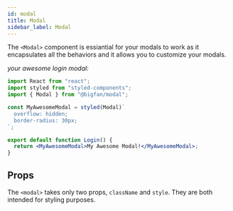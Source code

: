 ```yaml
---
id: modal
title: Modal
sidebar_label: Modal
---
```


The `<Modal>` component is essiantial for your modals to work as it encapsulates all the behaviors and it allows you to customize your modals.

_your awesome login modal:_

```jsx
import React from "react";
import styled from "styled-components";
import { Modal } from "@bigfan/modal";

const MyAwesomeModal = styled(Modal)`
  overflow: hidden;
  border-radius: 30px;
`;

export default function Login() {
  return <MyAwesomeModal>My Awesome Modal!</MyAwesomeModal>;
}
```

## Props

The `<modal>` takes only two props, `className` and `style`. They are both intended for styling purposes.
